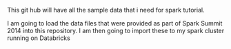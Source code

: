This git hub will have all the sample data that i need for spark tutorial.

I am going to load the data files that were provided as part of Spark Summit 2014 into this repository.
I am then going to import these to my spark cluster running on Databricks
